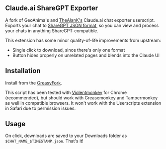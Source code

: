 ## Claude.ai ShareGPT Exporter

A fork of GeoAnima's and [TheAlanK's](https://github.com/TheAlanK/export-claude) Claude.ai chat exporter userscript. Exports your chat to [ShareGPT JSON format](https://github.com/domeccleston/sharegpt/blob/main/README.md), so you can view and process your chats in anything ShareGPT-compatible.

This extension has some minor quality-of-life improvements from upstream:

- Single click to download, since there's only one format
- Button hides properly on unrelated pages and blends into the Claude UI

## Installation

Install from the [GreasyFork](https://greasyfork.org/en/scripts/499310-claude-ai-sharegpt-exporter).

This script has been tested with [Violentmonkey](https://violentmonkey.github.io) for Chrome (recommended), but should work with Greasemonkey and Tampermonkey as well in compatible browsers.
It won't work with the Userscripts extension in Safari due to permission issues.

## Usage

On click, downloads are saved to your Downloads folder as `$CHAT_NAME_$TIMESTAMP.json`. That's it!
